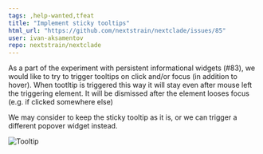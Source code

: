 ```yaml
---
tags: ,help-wanted,tfeat
title: "Implement sticky tooltips"
html_url: "https://github.com/nextstrain/nextclade/issues/85"
user: ivan-aksamentov
repo: nextstrain/nextclade
---
```


As a part of the experiment with persistent informational widgets (#83), we would like to try to trigger tooltips on click and/or focus (in addition to hover). When tootltip is triggered this way it will stay even after mouse left the triggering element. It will be dismissed after the element looses focus (e.g. if clicked somewhere else)

We may consider to keep the sticky tooltip as it is, or we can trigger a different popover widget instead.

![Tooltip](https://user-images.githubusercontent.com/9403403/86481123-ab2adb00-bd4f-11ea-9c54-4039d8b5230a.png)
